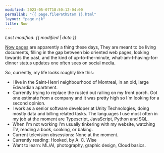```yaml
---
modified: 2023-05-07T18:50:12-04:00
permalink: "{{ page.filePathStem }}.html"
layout: "page.njk"
title: Now
---
```


*Last modified: {{ modified | date }}*

[Now pages][1] are apparently a thing these days, They are meant to be
living documents, filling in the gap between bio oriented web pages, looking
towards the past, and the kind of up-to-the-minute,
what-am-I-having-for-dinner status updates one often sees on social media.

So, currently, my life looks roughly like this:

* I live in the Saint-Henri neighbourhood of Montreal, in an old, large
Edwardian apartment.
* Currently trying to replace the rusted out railing on my front porch.  Got
one estimate from a company and it was pretty high so I'm looking for a
second opinion.
* I work as a senior software developer at Unity Technologies, doing mostly data
and billing related tasks.  The languages I use most often in my job at
the moment are Typescript, JavaScript, Python and SQL.
* When I'm not working I'm usually tinkering with my website, watching TV,
reading a book, cooking, or baking.
* Current television obsessions: None at the moment.
* Currently reading: Hooked, by A. C. Wise
* Want to learn: ML/AI, photography, graphic design, Cloud basics.

[1]: https://indieweb.org/Now
[2]: https://boardgame.io/
[3]: https://stately.ai/
